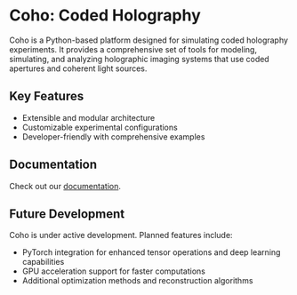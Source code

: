 # Coho: Coded Holography

Coho is a Python-based platform designed for simulating coded holography experiments. It provides a comprehensive set of tools for modeling, simulating, and analyzing holographic imaging systems that use coded apertures and coherent light sources.

## Key Features

* Extensible and modular architecture
* Customizable experimental configurations
* Developer-friendly with comprehensive examples

## Documentation

Check out our [documentation](https://dgursoy.github.io/coho/).

## Future Development

Coho is under active development. Planned features include:

* PyTorch integration for enhanced tensor operations and deep learning capabilities
* GPU acceleration support for faster computations
* Additional optimization methods and reconstruction algorithms

